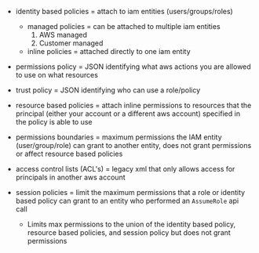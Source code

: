- identity based policies = attach to iam entities (users/groups/roles)
  - managed policies = can be attached to multiple iam entities
    1) AWS managed
    2) Customer managed
  - inline policies = attached directly to one iam entity


- permissions policy = JSON identifying what aws actions you are allowed to use on what resources
- trust policy = JSON identifying who can use a role/policy

- resource based policies = attach inline permissions to resources that the principal (either your account or a different aws account) specified in the policy is able to use 
- permissions boundaries = maximum permissions the IAM entity (user/group/role) can grant to another entity, does not grant permissions or affect resource based policies 

- access control lists (ACL's) = legacy xml that only allows access for principals in another aws account

- session policies =  limit the maximum permissions that a role or identity based policy can grant to an entity who performed an ```AssumeRole``` api call
  - Limits max permissions to the union of the identity based policy, resource based policies, and session policy but does not grant permissions